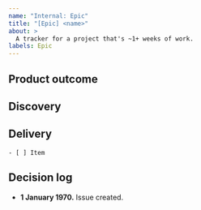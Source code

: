 ```yaml
---
name: "Internal: Epic"
title: "[Epic] <name>"
about: >
  A tracker for a project that's ~1+ weeks of work.
labels: Epic
---
```


## Product outcome

<!-- Describe briefly. -->

## Discovery

<!-- Link to a design document -->


## Delivery

<!-- Please use a task list to list work items. -->

```[tasklist]
- [ ] Item
```

## Decision log

<!-- Please highlight any notable decisions. -->

- **1 January 1970.** Issue created.
